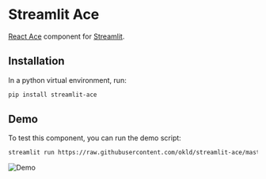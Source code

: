 # Streamlit Ace

[React Ace](https://github.com/securingsincity/react-ace) component for [Streamlit](https://www.streamlit.io/).

## Installation

In a python virtual environment, run:

```sh
pip install streamlit-ace
```

## Demo

To test this component, you can run the demo script:

```sh
streamlit run https://raw.githubusercontent.com/okld/streamlit-ace/master/examples/streamlit_ace_demo.py
```

![Demo](https://raw.githubusercontent.com/okld/streamlit-ace/master/examples/streamlit_ace_demo.gif)
